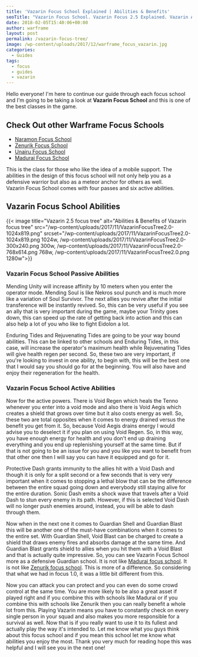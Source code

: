```yaml
---
title: 'Vazarin Focus School Explained | Abilities & Benefits'
seoTitle: "Vazarin Focus School. Vazarin Focus 2.5 Explained. Vazarin Abilities"
date: 2018-02-05T15:40:06+00:00
author: warframe
layout: post
permalink: /vazarin-focus-tree/
image: /wp-content/uploads/2017/12/warframe_focus_vazarin.jpg
categories:
  - Guides
tags:
  - focus
  - guides
  - vazarin
---
```

Hello everyone! I'm here to continue our guide through each focus school and I'm going to be taking a look at **Vazarin Focus School** and this is one of the best classes in the game.

<!--more-->

## Check Out other Warframe Focus Schools

  * [Naramon Focus School](https://warframeblog.com/naramon-focus-tree/)
  * [Zenurik Focus School](https://warframeblog.com/zenurik-focus-tree/)
  * [Unairu Focus School](https://warframeblog.com/unairu-focus-tree/)
  * [Madurai Focus School](https://warframeblog.com/madurai-focus-tree/)

This is the class for those who like the idea of a mobile support. The abilities in the design of this focus school will not only help you as a defensive warrior but also as a meteor anchor for others as well. Vazarin Focus School comes with four passes and six active abilities.

## Vazarin Focus School Abilities

{{< image title="Vazarin 2.5 focus tree" alt="Abilities & Benefits of Vazarin focus tree" src="/wp-content/uploads/2017/11/VazarinFocusTree2.0-1024x819.png" srcset="/wp-content/uploads/2017/11/VazarinFocusTree2.0-1024x819.png 1024w, /wp-content/uploads/2017/11/VazarinFocusTree2.0-300x240.png 300w, /wp-content/uploads/2017/11/VazarinFocusTree2.0-768x614.png 768w, /wp-content/uploads/2017/11/VazarinFocusTree2.0.png 1280w">}}

### Vazarin Focus School Passive Abilities

Mending Unity will increase affinity by 10 meters when you enter the operator mode. Mending Soul is like Nekros soul punch and is much more like a variation of Soul Survivor. The next allies you revive after the initial transference will be instantly revived. So, this can be very useful if you see an ally that is very important during the game, maybe your Trinity goes down, this can speed up the rate of getting back into action and this can also help a lot of you who like to fight Eidolon a lot.

Enduring Tides and Rejuvenating Tides are going to be your way bound abilities. This can be linked to other schools and Enduring Tides, in this case, will increase the operator's maximum health while Rejuvenating Tides will give health regen per second. So, these two are very important, if you're looking to invest in one ability, to begin with, this will be the best one that I would say you should go for at the beginning. You will also have and enjoy their regeneration for the health.

### Vazarin Focus School Active Abilities

Now for the active powers. There is Void Regen which heals the Tenno whenever you enter into a void mode and also there is Void Aegis which creates a shield that grows over time but it also costs energy as well. So, these two are total opposites when it comes to energy drained versus the benefit you get from it. So, because Void Aegis drains energy I would advise you to deselect it if you plan on using Void Regen. So, in this way, you have enough energy for health and you don't end up draining everything and you end up replenishing yourself at the same time. But if that is not going to be an issue for you and you like you want to benefit from that other one then I will say you can have it equipped and go for it.

Protective Dash grants immunity to the allies hit with a Void Dash and though it is only for a split second or a few seconds that is very very important when it comes to stopping a lethal blow that can be the difference between the entire squad going down and everybody still staying alive for the entire duration. Sonic Dash emits a shock wave that travels after a Void Dash to stun every enemy in its path. However, if this is selected Void Dash will no longer push enemies around, instead, you will be able to dash through them.

Now when in the next one it comes to Guardian Shell and Guardian Blast this will be another one of the must-have combinations when it comes to the entire set. With Guardian Shell, Void Blast can be charged to create a shield that draws enemy fires and absorbs damage at the same time. And Guardian Blast grants shield to allies when you hit them with a Void Blast and that is actually quite impressive. So, you can see Vazarin Focus School more as a defensive Guardian school. It is not like [Madurai focus school](https://warframeblog.com/madurai-focus-tree/). It is not like [Zenurik focus school](https://warframeblog.com/zenurik-focus-tree/). This is more of a difference. So considering that what we had in focus 1.0, it was a little bit different from this.

Now you can attack you can protect and you can even do some crowd control at the same time. You are more likely to be also a great asset if played right and if you combine this with schools like Madurai or if you combine this with schools like Zenurik then you can really benefit a whole lot from this. Playing Vazarin means you have to constantly check on every single person in your squad and also makes you more responsible for a survival as well. Now that is if you really want to use it to its fullest and actually play the way it's intended to. Let me know what you guys think about this focus school and if you mean this school let me know what abilities you enjoy the most. Thank you very much for reading hope this was helpful and I will see you in the next one!